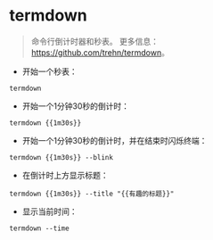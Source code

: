 # termdown

> 命令行倒计时器和秒表。
> 更多信息：<https://github.com/trehn/termdown>。

- 开始一个秒表：

`termdown`

- 开始一个1分钟30秒的倒计时：

`termdown {{1m30s}}`

- 开始一个1分钟30秒的倒计时，并在结束时闪烁终端：

`termdown {{1m30s}} --blink`

- 在倒计时上方显示标题：

`termdown {{1m30s}} --title "{{有趣的标题}}"`

- 显示当前时间：

`termdown --time`